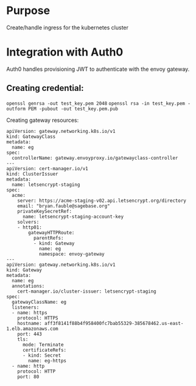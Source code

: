 # Purpose
Create/handle ingress for the kubernetes cluster


# Integration with Auth0
Auth0 handles provisioning JWT to authenticate with the envoy gateway.

## Creating credential:
`openssl genrsa -out test_key.pem 2048`
`openssl rsa -in test_key.pem -outform PEM -pubout -out test_key.pem.pub`



Creating gateway resources:
```
apiVersion: gateway.networking.k8s.io/v1
kind: GatewayClass
metadata:
  name: eg
spec:
  controllerName: gateway.envoyproxy.io/gatewayclass-controller
---
apiVersion: cert-manager.io/v1
kind: ClusterIssuer
metadata:
  name: letsencrypt-staging
spec:
  acme:
    server: https://acme-staging-v02.api.letsencrypt.org/directory
    email: "bryan.fauble@sagebase.org"
    privateKeySecretRef:
      name: letsencrypt-staging-account-key
    solvers:
    - http01:
        gatewayHTTPRoute:
          parentRefs:
          - kind: Gateway
            name: eg
            namespace: envoy-gateway
---
apiVersion: gateway.networking.k8s.io/v1
kind: Gateway
metadata:
  name: eg
  annotations:
    cert-manager.io/cluster-issuer: letsencrypt-staging
spec:
  gatewayClassName: eg
  listeners:
  - name: https
    protocol: HTTPS
    hostname: aff3f8141f88b4f958400fc7bab55329-385678462.us-east-1.elb.amazonaws.com
    port: 443
    tls:
      mode: Terminate
      certificateRefs:
      - kind: Secret
        name: eg-https
  - name: http
    protocol: HTTP
    port: 80

```